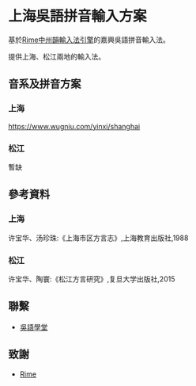 # 上海吳語拼音輸入方案

基於[Rime中州韻輸入法引擎](https://rime.im/)的嘉興吳語拼音輸入法。

提供上海、松江兩地的輸入法。

## 音系及拼音方案

### 上海

https://www.wugniu.com/yinxi/shanghai

### 松江

暫缺

## 參考資料

### 上海

许宝华、汤珍珠:《上海市区方言志》,上海教育出版社,1988

### 松江

许宝华、陶寰:《松江方言研究》,复旦大学出版社,2015



## 聯繫

- [吳語學堂](https://www.wugniu.com/)

## 致謝

- [Rime](https://rime.im/)

